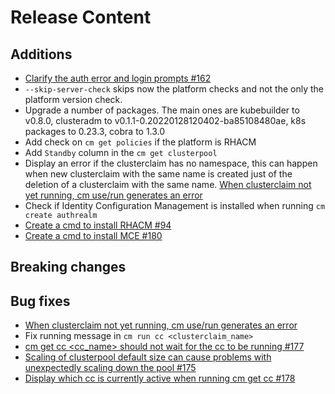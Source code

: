 [comment]: # ( Copyright Contributors to the Open Cluster Management project )
# Release Content
## Additions

- [Clarify the auth error and login prompts #162](https://github.com/stolostron/cm-cli/issues/162)
- `--skip-server-check` skips now the platform checks and not the only the platform version check.
- Upgrade a number of packages. The main ones are kubebuilder to v0.8.0, clusteradm to v0.1.1-0.20220128120402-ba85108480ae, k8s packages to 0.23.3, cobra to 1.3.0
- Add check on `cm get policies` if the platform is RHACM
- Add `Standby` column in the `cm get clusterpool`
- Display an error if the clusterclaim has no namespace,  this can happen when new clusterclaim with the same name is created just of the deletion of a clusterclaim with the same name. [When clusterclaim not yet running, cm use/run generates an error](https://github.com/stolostron/cm-cli/issues/167)
- Check if Identity Configuration Management is installed when running `cm create authrealm` 
- [Create a cmd to install RHACM #94](https://github.com/stolostron/cm-cli/issues/94)
- [Create a cmd to install MCE #180](https://github.com/stolostron/cm-cli/issues/180)
## Breaking changes

## Bug fixes

- [When clusterclaim not yet running, cm use/run generates an error](https://github.com/stolostron/cm-cli/issues/167)
- Fix running message in `cm run cc <clusterclaim_name>`
- [cm get cc <cc_name> should not wait for the cc to be running #177](https://github.com/stolostron/cm-cli/issues/177)
- [Scaling of clusterpool default size can cause problems with unexpectedly scaling down the pool #175](https://github.com/stolostron/cm-cli/issues/175)
- [Display which cc is currently active when running cm get cc #178](https://github.com/stolostron/cm-cli/issues/178)

